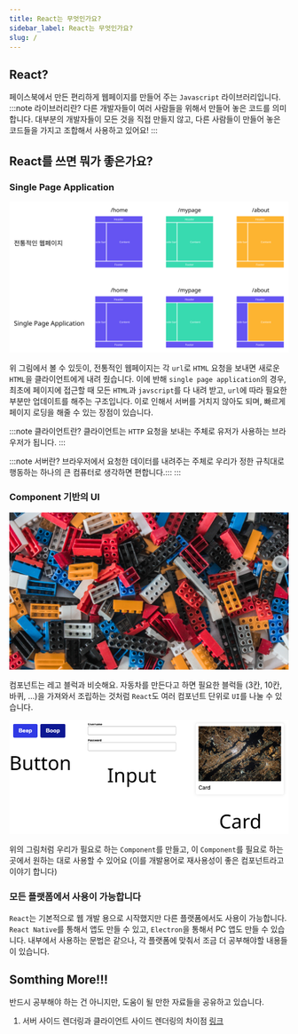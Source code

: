 ```yaml
---
title: React는 무엇인가요?
sidebar_label: React는 무엇인가요?
slug: /
---
```


## React?

페이스북에서 만든 편리하게 웹페이지를 만들어 주는 `Javascript` 라이브러리입니다.
:::note 라이브러리란?
다른 개발자들이 여러 사람들을 위해서 만들어 놓은 코드를 의미합니다. 대부분의 개발자들이 모든 것을 직접 만들지 않고, 다른 사람들이 만들어 놓은 코드들을 가지고 조합해서 사용하고 있어요!
:::

## React를 쓰면 뭐가 좋은가요?

### Single Page Application

![spa](./assets/1-01.png)

위 그림에서 볼 수 있듯이, 전통적인 웹페이지는 각 `url`로 `HTML` 요청을 보내면 새로운 `HTML`을 클라이언트에게 내려 줬습니다. 이에 반해 `single page application`의 경우, 최초에 페이지에 접근할 때 모든 `HTML`과 `javscript`를 다 내려 받고, `url`에 따라 필요한 부분만 업데이트를 해주는 구조입니다. 이로 인해서 서버를 거치지 않아도 되며, 빠르게 페이지 로딩을 해줄 수 있는 장점이 있습니다.

:::note 클라이언트란?
클라이언트는 `HTTP` 요청을 보내는 주체로 유저가 사용하는 브라우저가 됩니다.
:::

:::note 서버란?
브라우저에서 요청한 데이터를 내려주는 주체로 우리가 정한 규칙대로 행동하는 하나의 큰 컴퓨터로 생각하면 편합니다.:::
:::

### Component 기반의 UI

![component](./assets/1-02.jpg)

컴포넌트는 레고 블럭과 비슷해요. 자동차를 만든다고 하면 필요한 블럭들 (3칸, 10칸, 바퀴, ...)을 가져와서 조립하는 것처럼 `React`도 여러 컴포넌트 단위로 `UI`를 나눌 수 있습니다.

![component2](./assets/1-03.png)

위의 그림처럼 우리가 필요로 하는 `Component`를 만들고, 이 `Component`를 필요로 하는 곳에서 원하는 대로 사용할 수 있어요 (이를 개발용어로 재사용성이 좋은 컴포넌트라고 이야기 합니다)

### 모든 플랫폼에서 사용이 가능합니다

`React`는 기본적으로 웹 개발 용으로 시작했지만 다른 플랫폼에서도 사용이 가능합니다. `React Native`를 통해서 앱도 만들 수 있고, `Electron`을 통해서 PC 앱도 만들 수 있습니다. 내부에서 사용하는 문법은 같으나, 각 플랫폼에 맞춰서 조금 더 공부해야할 내용들이 있습니다.

## Somthing More!!!

반드시 공부해야 하는 건 아니지만, 도움이 될 만한 자료들을 공유하고 있습니다.

1. 서버 사이드 렌더링과 클라이언트 사이드 렌더링의 차이점
   [링크](https://www.notion.so/toycrane/React-f85380b6c9d340419c3707075a68133c#79cd258553414462af7157c858d7e447)
